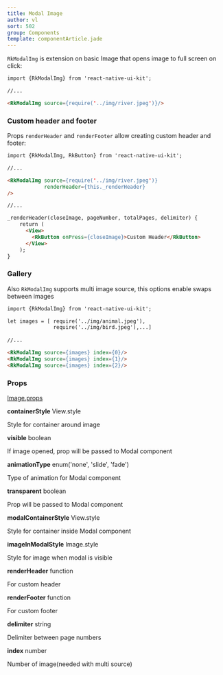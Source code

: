 ```yaml
---
title: Modal Image
author: vl
sort: 502
group: Components
template: componentArticle.jade
---
```


<div class="component" image="https://thumbs.gfycat.com/IncredibleAnotherDorado-size_restricted.gif"></div>


`RkModalImg` is extension on basic Image that opens image to full screen on click:

```html
import {RkModalImg} from 'react-native-ui-kit';

//... 

<RkModalImg source={require('../img/river.jpeg')}/>

```

### Custom header and footer

Props `renderHeader` and `renderFooter` allow creating custom header and footer:

```html
import {RkModalImg, RkButton} from 'react-native-ui-kit';

//... 

<RkModalImg source={require('../img/river.jpeg')}
            renderHeader={this._renderHeader}
/>

//... 

_renderHeader(closeImage, pageNumber, totalPages, delimiter) {
    return (
      <View>
        <RkButton onPress={closeImage}>Custom Header</RkButton>
      </View>
    );
}

```

<div class="component" image="https://thumbs.gfycat.com/SpeedyCheeryConure-size_restricted.gif"></div>

### Gallery

Also `RkModalImg` supports multi image source,
this options enable swaps between images

```html
import {RkModalImg} from 'react-native-ui-kit';

let images = [ require('../img/animal.jpeg'),
               require('../img/bird.jpeg'),...]
               
//... 

<RkModalImg source={images} index={0}/>
<RkModalImg source={images} index={1}/>
<RkModalImg source={images} index={2}/>

```

### Props

<div class="doc-prop">
    <p><a href="https://facebook.github.io/react-native/docs/image.html#props" target="_blank">Image.props</a></p>
</div>

<div class="doc-prop">
    <p><strong>containerStyle</strong> View.style</p>
    <p>Style for container around image</p>
</div>

<div class="doc-prop">
    <p><strong>visible</strong> boolean</p>
    <p>If image opened, prop will be passed to Modal component</p>
</div>

<div class="doc-prop">
    <p><strong>animationType</strong> enum('none', 'slide', 'fade')</p>
    <p>Type of animation for Modal component</p>
</div>

<div class="doc-prop">
    <p><strong>transparent</strong> boolean</p>
    <p>Prop will be passed to Modal component</p>
</div>

<div class="doc-prop">
    <p><strong>modalContainerStyle</strong> View.style</p>
    <p>Style for container inside Modal component</p>
</div>

<div class="doc-prop">
    <p><strong>imageInModalStyle</strong> Image.style</p>
    <p>Style for image when modal is visible</p>
</div>

<div class="doc-prop">
    <p><strong>renderHeader</strong> function</p>
    <p>For custom header</p>
</div>

<div class="doc-prop">
    <p><strong>renderFooter</strong> function</p>
    <p>For custom footer</p>
</div>

<div class="doc-prop">
    <p><strong>delimiter</strong> string</p>
    <p>Delimiter between page numbers</p>
</div>

<div class="doc-prop">
    <p><strong>index</strong> number</p>
    <p>Number of image(needed with multi source)</p>
</div>

